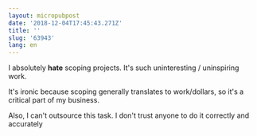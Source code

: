```yaml
---
layout: micropubpost
date: '2018-12-04T17:45:43.271Z'
title: ''
slug: '63943'
lang: en
---
```

I absolutely **hate** scoping projects.  It&#39;s such uninteresting / uninspiring work.  

It&#39;s ironic because scoping generally translates to work/dollars, so it&#39;s a critical part of my business.

Also, I can&#39;t outsource this task. I don&#39;t trust anyone to do it correctly and accurately
